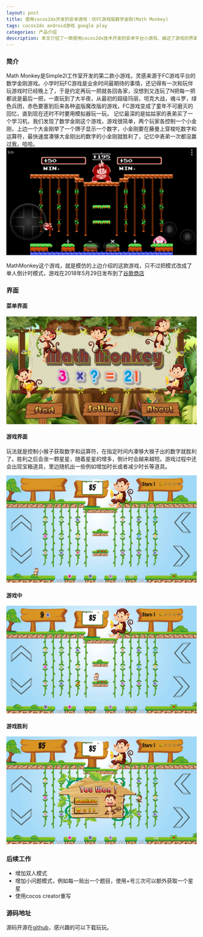 ```yaml
---
layout: post
title: 使用cocos2dx开发的安卓游戏：仿FC游戏版数学金刚(Math Monkey)
tags: cocos2dx android游戏 google play
categories: 产品介绍
description: 本文介绍了一款使用cocos2dx技术开发的安卓平台小游戏，阐述了游戏的界面、核心玩法、谷歌商店地址和源码地址
---
```


### 简介
Math Monkey是Simple2l工作室开发的第二款小游戏，灵感来源于FC游戏平台的数学金刚游戏。小学时玩FC游戏是业余时间最期待的事情，还记得有一次和玩伴玩游戏时已经晚上了，于是约定再玩一把就各回各家，没想到又连玩了N把每一把都说是最后一把，一直玩到了大半夜，从最初的超级玛丽，坦克大战，魂斗罗，绿色兵团，赤色要塞到后来各种盗版魔改版的游戏，FC游戏变成了童年不可磨灭的回忆，直到现在还时不时要用模拟器玩一玩。
记忆最深的是姑姑家的表弟买了一个学习机，我们发现了数学金刚这个游戏，游戏很简单，两个玩家各控制一个小金刚，上边一个大金刚举了一个牌子显示一个数字，小金刚要在藤曼上穿梭吃数字和运算符，最快速度凑够大金刚出的数字的小金刚就胜利了，记忆中表弟一次都没赢过我，哈哈。
![金刚数学](https://github.com/liuleidong/MarkdownImg/blob/master/MathMonkey/077Donkey%20Kong%20Jr.%20Math%20%20(U).jpg?raw=true)

MathMonkey这个游戏，就是模仿的上边介绍的这款游戏，只不过把模式改成了单人倒计时模式，游戏在2018年5月29日发布到了[谷歌商店](<https://play.google.com/store/apps/details?id=org.cocos2dx.MathGame>)

### 界面

#### 菜单界面

![菜单界面](https://github.com/liuleidong/MarkdownImg/blob/master/MathMonkey/%E8%8F%9C%E5%8D%95%E7%95%8C%E9%9D%A2.jpg?raw=true)

#### 游戏界面

玩法就是控制小猴子获取数字和运算符，在指定时间内凑够大猴子出的数字就胜利了。胜利之后会涨一颗星星，随着星星的增多，倒计时会越来越短。游戏过程中还会出现宝箱道具，里边随机出一些例如增加时长或者减少时长等道具。

![游戏界面](https://github.com/liuleidong/MarkdownImg/blob/master/MathMonkey/%E6%B8%B8%E6%88%8F%E5%88%9D%E5%A7%8B.jpg?raw=true)

#### 游戏中

![游戏中](https://github.com/liuleidong/MarkdownImg/blob/master/MathMonkey/%E6%B8%B8%E6%88%8F%E4%B8%AD.jpg?raw=true)

#### 游戏胜利

![游戏胜利](https://github.com/liuleidong/MarkdownImg/blob/master/MathMonkey/%E8%83%9C%E5%88%A9.jpg?raw=true)

### 后续工作

- 增加双人模式
- 增加小问题模式，例如每一局出一个题目，使用+号三次可以额外获取一个星星
- 使用cocos creator重写

### 源码地址

源码开源在[github](<https://github.com/liuleidong/MathGame>)，感兴趣的可以下载玩玩。

